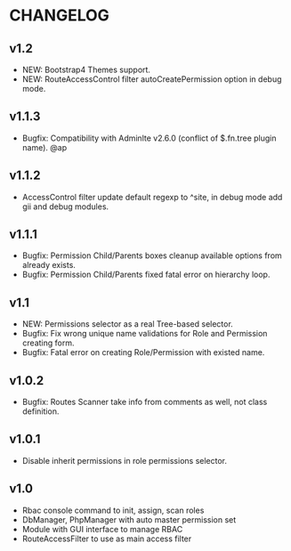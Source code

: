 CHANGELOG
=====================

v1.2
---------------------
* NEW: Bootstrap4 Themes support.
* NEW: RouteAccessControl filter autoCreatePermission option in debug mode.

v1.1.3
---------------------
* Bugfix: Compatibility with Adminlte v2.6.0 (conflict of $.fn.tree plugin name). @ap

v1.1.2
---------------------
* AccessControl filter update default regexp to ^site, in debug mode add gii and debug modules.

v1.1.1
---------------------
* Bugfix: Permission Child/Parents boxes cleanup available options from already exists.
* Bugfix: Permission Child/Parents fixed fatal error on hierarchy loop.

v1.1
---------------------
* NEW: Permissions selector as a real Tree-based selector.
* Bugfix: Fix wrong unique name validations for Role and Permission creating form.
* Bugfix: Fatal error on creating Role/Permission with existed name.

v1.0.2
---------------------
* Bugfix: Routes Scanner take info from comments as well, not class definition.

v1.0.1
---------------------
* Disable inherit permissions in role permissions selector.

v1.0
---------------------
* Rbac console command to init, assign, scan roles
* DbManager, PhpManager with auto master permission set
* Module with GUI interface to manage RBAC
* RouteAccessFilter to use as main access filter
